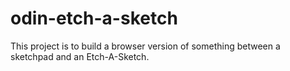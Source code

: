 # odin-etch-a-sketch
This project is to build a browser version of something between a sketchpad and an Etch-A-Sketch.
